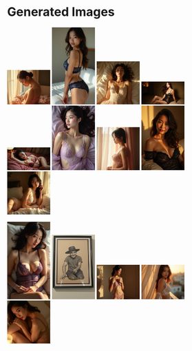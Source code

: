 # Generated Images



<img src="2025_07_24_01.webp" width="100"/> <img src="2025_07_24_02.webp" width="100"/> <img src="2025_07_24_03.webp" width="100"/> <img src="2025_07_24_04.webp" width="100"/> <img src="2025_07_24_05.webp" width="100"/> <img src="2025_07_24_06.webp" width="100"/> <img src="2025_07_24_07.webp" width="100"/> <img src="2025_07_24_08.webp" width="100"/> <img src="2025_07_24_09.webp" width="100"/>

<img src="2025_07_24_10.webp" width="100"/> <img src="2025_07_24_11.webp" width="100"/> <img src="2025_07_24_12.webp" width="100"/> <img src="2025_07_24_13.webp" width="100"/> <img src="2025_07_24_14.webp" width="100"/>